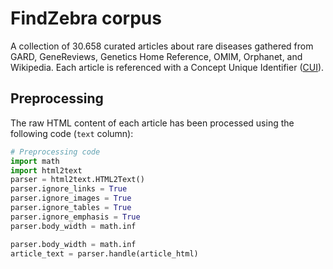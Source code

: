 # FindZebra corpus

A collection of 30.658 curated articles about rare diseases gathered from GARD, GeneReviews, Genetics Home Reference, OMIM, Orphanet, and Wikipedia. Each article is referenced with a Concept Unique Identifier ([CUI](https://www.nlm.nih.gov/research/umls/new_users/online_learning/Meta_005.html)).


## Preprocessing

The raw HTML content of each article has been processed using the following code (`text` column):

```python
# Preprocessing code
import math 
import html2text
parser = html2text.HTML2Text()
parser.ignore_links = True
parser.ignore_images = True
parser.ignore_tables = True
parser.ignore_emphasis = True
parser.body_width = math.inf

parser.body_width = math.inf
article_text = parser.handle(article_html)
```